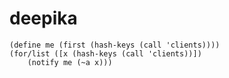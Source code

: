 deepika
=======
```
(define me (first (hash-keys (call 'clients))))
(for/list ([x (hash-keys (call 'clients))]) 
    (notify me (~a x)))
```
